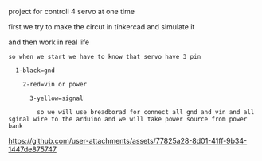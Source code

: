 project for controll 4 servo at one time
  
first we try to make the circut in tinkercad and simulate it

  and then work in real life
    
    so when we start we have to know that servo have 3 pin 

      1-black=gnd

        2-red=vin or power

          3-yellow=signal

            so we will use breadborad for connect all gnd and vin and all sginal wire to the arduino and we will take power source from power bank


https://github.com/user-attachments/assets/77825a28-8d01-41ff-9b34-1447de875747

